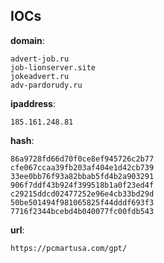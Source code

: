 
## IOCs

__domain__:

```text
advert-job.ru
job-lionserver.site
jokeadvert.ru
adv-pardorudy.ru
```
__ipaddress__:

```text
185.161.248.81
```
__hash__:

```text
86a9728fd66d70f0ce8ef945726c2b77
cfe067ccaa39fb203af404e1d42cb739
33ee0bb76f93a82bbab5fd4b2a903291
906f7ddf43b924f399518b1a0f23ed4f
c29215ddcd02477252e96e4cb33bd29d
50be501494f981065825f44dddf693f3
7716f2344bcebd4b040077fc00fdb543
```
__url__:

```text
https://pcmartusa.com/gpt/
```